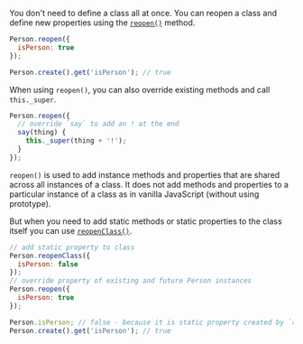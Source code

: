 You don't need to define a class all at once. You can reopen a class and define new properties using the [`reopen()`](http://emberjs.com/api/classes/Ember.Object.html#method_reopen) method.

```javascript
Person.reopen({
  isPerson: true
});

Person.create().get('isPerson'); // true
```

When using `reopen()`, you can also override existing methods and call `this._super`.

```javascript
Person.reopen({
  // override `say` to add an ! at the end
  say(thing) {
    this._super(thing + '!');
  }
});
```

`reopen()` is used to add instance methods and properties that are shared across all instances of a class. It does not add methods and properties to a particular instance of a class as in vanilla JavaScript (without using prototype).

But when you need to add static methods or static properties to the class itself you can use [`reopenClass()`](http://emberjs.com/api/classes/Ember.Object.html#method_reopenClass).

```javascript
// add static property to class
Person.reopenClass({
  isPerson: false
});
// override property of existing and future Person instances
Person.reopen({
  isPerson: true
});

Person.isPerson; // false - because it is static property created by `reopenClass`
Person.create().get('isPerson'); // true
```
